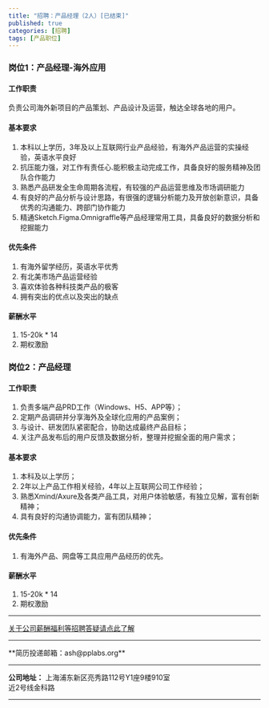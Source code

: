 ```yaml
---
title: "招聘：产品经理（2人）[已结束]"
published: true
categories: [招聘]
tags: [产品职位]
---
```



### 岗位1：产品经理-海外应用

#### 工作职责
负责公司海外新项目的产品策划、产品设计及运营，触达全球各地的用户。

#### 基本要求
1. 本科以上学历，3年及以上互联网行业产品经验，有海外产品运营的实操经验，英语水平良好
2. 抗压能力强，对工作有责任心.能积极主动完成工作，具备良好的服务精神及团队合作能力
3. 熟悉产品研发全生命周期各流程，有较强的产品运营思维及市场调研能力
4. 有良好的产品分析与设计思路，有很强的逻辑分析能力及开放创新意识，具备优秀的沟通能力、跨部门协作能力
5. 精通Sketch.Figma.Omnigraffle等产品经理常用工具，具备良好的数据分析和挖掘能力

#### 优先条件
1. 有海外留学经历，英语水平优秀
2. 有北美市场产品运营经验
3. 喜欢体验各种科技类产品的极客
4. 拥有突出的优点以及突出的缺点

#### 薪酬水平
1. 15-20k * 14
2. 期权激励

### 岗位2：产品经理
#### 工作职责
1. 负责多端产品PRD工作（Windows、H5、APP等）；
2. 定期产品调研并分享海外及全球化应用的产品案例；
3. 与设计、研发团队紧密配合，协助达成最终产品目标；
4. 关注产品发布后的用户反馈及数据分析，整理并挖掘全面的用户需求；

#### 基本要求
1. 本科及以上学历；
2. 2年以上产品工作相关经验，4年以上互联网公司工作经验；
3. 熟悉Xmind/Axure及各类产品工具，对用户体验敏感，有独立见解，富有创新精神；
4. 具有良好的沟通协调能力，富有团队精神；

#### 优先条件
1. 有海外产品、网盘等工具应用产品经历的优先。

#### 薪酬水平
1. 15-20k * 14
2. 期权激励
<hr>

[关于公司薪酬福利等招聘答疑请点此了解](http://www.ashma.info/2019/03/01/Q&A-of-hiring/)

<hr>
**简历投递邮箱：ash@pplabs.org**
<hr/>

**公司地址：** 上海浦东新区亮秀路112号Y1座9楼910室<br/>
近2号线金科路<br/>

<hr>
